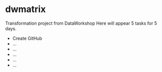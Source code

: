 # dwmatrix
Transformation project from DataWorkshop
Here will appear 5 tasks for 5 days. 
- Create GitHub
- ...
- ...
- ...
- ...
- ... 
